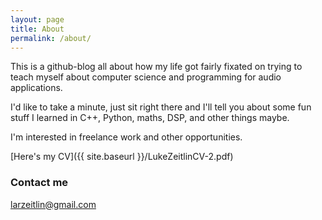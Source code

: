 ```yaml
---
layout: page
title: About
permalink: /about/
---
```


This is a github-blog all about how my life got fairly fixated on trying to teach myself about computer science and programming for audio applications. 

I'd like to take a minute, just sit right there and I'll tell you about some fun stuff I learned in C++, Python, maths, DSP, and other things maybe. 

I'm interested in freelance work and other opportunities.

[Here's my CV]({{ site.baseurl }}/LukeZeitlinCV-2.pdf)


### Contact me

[larzeitlin@gmail.com](mailto:larzeitlin@gmail.com)